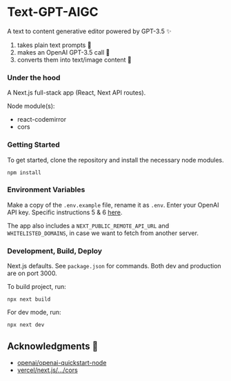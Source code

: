 # Text-GPT-AIGC

A text to content generative editor powered by GPT-3.5 ✨
1. takes plain text prompts 📝
2. makes an OpenAI GPT-3.5 call 🤖
3. converts them into text/image content 🌸


### Under the hood

A Next.js full-stack app (React, Next API routes).

Node module(s):
- react-codemirror
- cors
  
### Getting Started

To get started, clone the repository and install the necessary node modules.

`npm install`


### Environment Variables

Make a copy of the `.env.example` file, rename it as `.env`. Enter your OpenAI API key. Specific instructions 5 & 6 [here](https://github.com/openai/openai-quickstart-node).


The app also includes a `NEXT_PUBLIC_REMOTE_API_URL` and `WHITELISTED_DOMAINS`, in case we want to fetch from another server.

### Development, Build, Deploy

Next.js defaults. See `package.json` for commands.
Both dev and production are on port 3000.

To build project, run: 

`npx next build`

For dev mode, run:

`npx next dev`


## Acknowledgments 🙏

- [openai/openai-quickstart-node](https://github.com/openai/openai-quickstart-node)
- [vercel/next.js/.../cors](https://github.com/vercel/next.js/blob/canary/examples/api-routes-cors/pages/api/cors.ts)
